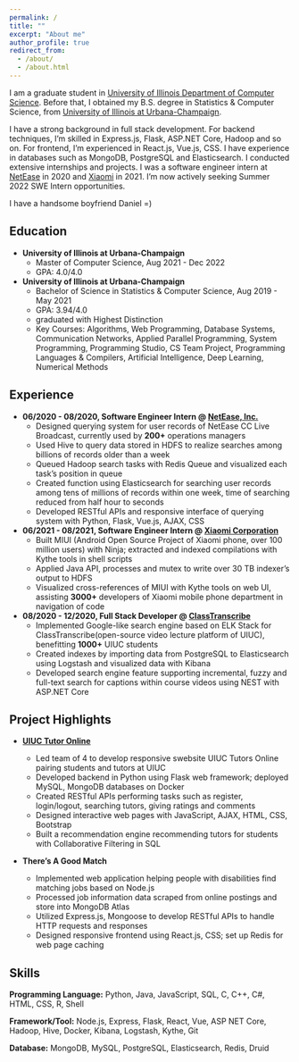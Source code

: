 ```yaml
---
permalink: /
title: ""
excerpt: "About me"
author_profile: true
redirect_from: 
  - /about/
  - /about.html
---
```


I am a graduate student in [University of Illinois Department of Computer Science](https://cs.illinois.edu/). Before that, I obtained my B.S. degree in Statistics & Computer Science, from [University of Illinois at Urbana-Champaign](https://illinois.edu/). 

I have a strong background in full stack development. For backend techniques, I’m skilled in Express.js, Flask, ASP.NET Core, Hadoop and so on. For frontend, I’m experienced in React.js, Vue.js, CSS. I have experience in databases such as MongoDB, PostgreSQL and Elasticsearch. I conducted extensive internships and projects. I was a software engineer intern at [NetEase](https://www.linkedin.com/company/netease/) in 2020 and [Xiaomi](https://www.linkedin.com/company/xiaomi-technology/) in 2021. I’m now actively seeking Summer 2022 SWE Intern opportunities.

I have a handsome boyfriend Daniel =)


Education
------
<!-- ### Education -->
  * **University of Illinois at Urbana-Champaign**
    * Master of Computer Science, Aug 2021 - Dec 2022
    * GPA: 4.0/4.0
  * **University of Illinois at Urbana-Champaign**
    * Bachelor of Science in Statistics & Computer Science, Aug 2019 - May 2021
    * GPA: 3.94/4.0
    * graduated with Highest Distinction
    * Key Courses: Algorithms, Web Programming, Database Systems, Communication Networks, Applied Parallel Programming, System Programming, Programming Studio, CS Team Project, Programming Languages & Compilers, Artificial Intelligence, Deep Learning, Numerical Methods

Experience
------
  * **06/2020 - 08/2020, Software Engineer Intern @ [NetEase, Inc.](https://www.linkedin.com/company/netease/)**
    * Designed querying system for user records of NetEase CC Live Broadcast, currently used by **200+** operations managers
    * Used Hive to query data stored in HDFS to realize searches among billions of records older than a week
    * Queued Hadoop search tasks with Redis Queue and visualized each task’s position in queue
    * Created function using Elasticsearch for searching user records among tens of millions of records within one week, time of searching reduced from half hour to seconds
    * Developed RESTful APIs and responsive interface of querying system with Python, Flask, Vue.js, AJAX, CSS
  * **06/2021 - 08/2021, Software Engineer Intern @ [Xiaomi Corporation](https://www.linkedin.com/company/xiaomi-technology/)**
    * Built MIUI (Android Open Source Project of Xiaomi phone, over 100 million users) with Ninja; extracted and indexed compilations with Kythe tools in shell scripts
    * Applied Java API, processes and mutex to write over 30 TB indexer’s output to HDFS
    * Visualized cross-references of MIUI with Kythe tools on web UI, assisting **3000+** developers of Xiaomi mobile phone
    department in navigation of code
  * **08/2020 - 12/2020, Full Stack Developer @ [ClassTranscribe](https://classtranscribe.illinois.edu/)**
    * Implemented Google-like search engine based on ELK Stack for ClassTranscribe(open-source video lecture platform of UIUC), benefitting **1000+** UIUC students
    * Created indexes by importing data from PostgreSQL to Elasticsearch using Logstash and visualized data with Kibana
    * Developed search engine feature supporting incremental, fuzzy and full-text search for captions within course videos
    using NEST with ASP.NET Core


Project Highlights
------
* **[UIUC Tutor Online](https://uiuctutor.web.illinois.edu/x/)**
  * Led team of 4 to develop responsive swebsite UIUC Tutors Online pairing students and tutors at UIUC
  * Developed backend in Python using Flask web framework; deployed MySQL, MongoDB databases on Docker
  * Created RESTful APIs performing tasks such as register, login/logout, searching tutors, giving ratings and comments
  * Designed interactive web pages with JavaScript, AJAX, HTML, CSS, Bootstrap
  * Built a recommendation engine recommending tutors for students with Collaborative Filtering in SQL

* **There’s A Good Match**
  * Implemented web application helping people with disabilities find matching jobs based on Node.js
  * Processed job information data scraped from online postings and store into MongoDB Atlas
  * Utilized Express.js, Mongoose to develop RESTful APIs to handle HTTP requests and responses
  * Designed responsive frontend using React.js, CSS; set up Redis for web page caching

Skills
------
**Programming Language:** Python, Java, JavaScript, SQL, C, C++, C#, HTML, CSS, R, Shell

**Framework/Tool:** Node.js, Express, Flask, React, Vue, ASP NET Core, Hadoop, Hive, Docker, Kibana, Logstash, Kythe, Git

**Database:** MongoDB, MySQL, PostgreSQL, Elasticsearch, Redis, Druid
